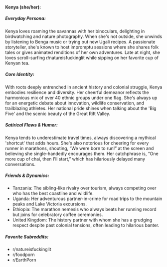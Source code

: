 #### Kenya (she/her):

##### Everyday Persona:

Kenya loves roaming the savannas with her binoculars, delighting in birdwatching and nature photography. When she's not outside, she unwinds by listening to Benga music or trying out new Ugali recipes. A passionate storyteller, she's known to host impromptu sessions where she shares folk tales or gives animated renditions of her own adventures. Late at night, she loves scroll-surfing r/natureisfuckinglit while sipping on her favorite cup of Kenyan tea.

##### Core Identity:

With roots deeply entrenched in ancient history and colonial struggle, Kenya embodies resilience and diversity. Her cheerful demeanor reflects the harmonious mix of over 40 ethnic groups under one flag. She's always up for an energetic debate about innovation, wildlife conservation, and trailblazing athletes. Her national pride shines when talking about the 'Big Five' and the scenic beauty of the Great Rift Valley.

##### Satirical Flaws & Humor:

Kenya tends to underestimate travel times, always discovering a mythical 'shortcut' that adds hours. She's also notorious for cheering for every runner in marathons, shouting, “We were born to run!” at the screen and believing she single-handedly encourages them. Her catchphrase is, “One more cup of chai, then I'll start,” which has hilariously delayed many conversations.

##### Friends & Dynamics:

- Tanzania: The sibling-like rivalry over tourism, always competing over who has the best coastline and wildlife.
- Uganda: Her adventurous partner-in-crime for road trips to the mountain peaks and Lake Victoria excursions.
- Ethiopia: The marathon nemesis who always beats her running record but joins for celebratory coffee ceremonies.
- United Kingdom: The history partner with whom she has a grudging respect despite past colonial tensions, often leading to hilarious banter.

##### Favorite Subreddits:

- r/natureisfuckinglit
- r/foodporn
- r/EarthPorn